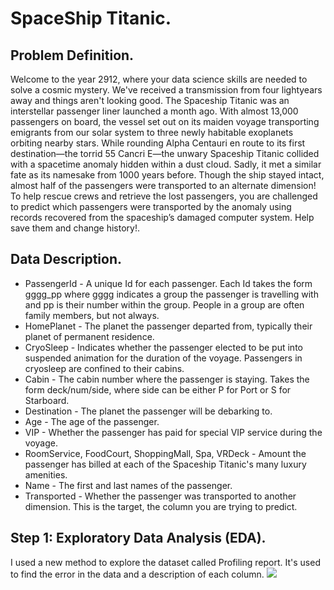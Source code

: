 # SpaceShip Titanic.
## Problem Definition.
   Welcome to the year 2912, where your data science skills are needed to solve a cosmic mystery. We've received a transmission from four lightyears away and things aren't looking good.
   The Spaceship Titanic was an interstellar passenger liner launched a month ago. With almost 13,000 passengers on board, the vessel set out on its maiden voyage transporting emigrants from our solar system to three newly habitable exoplanets orbiting nearby stars.
   While rounding Alpha Centauri en route to its first destination—the torrid 55 Cancri E—the unwary Spaceship Titanic collided with a spacetime anomaly hidden within a dust cloud. Sadly, it met a similar fate as its namesake from 1000 years before.
   Though the ship stayed intact, almost half of the passengers were transported to an alternate dimension!
   To help rescue crews and retrieve the lost passengers, you are challenged to predict which passengers were transported by the anomaly using records recovered from the spaceship’s damaged computer system.
   Help save them and change history!.
   
## Data Description.
 - PassengerId - A unique Id for each passenger. Each Id takes the form gggg_pp where gggg indicates a group the passenger is travelling with and pp is their number within the group. People in a group are often family members, but not always.
 - HomePlanet - The planet the passenger departed from, typically their planet of permanent residence.
 - CryoSleep - Indicates whether the passenger elected to be put into suspended animation for the duration of the voyage. Passengers in cryosleep are confined to their cabins.
 - Cabin - The cabin number where the passenger is staying. Takes the form deck/num/side, where side can be either P for Port or S for Starboard.
 - Destination - The planet the passenger will be debarking to.
 - Age - The age of the passenger.
 - VIP - Whether the passenger has paid for special VIP service during the voyage.
 - RoomService, FoodCourt, ShoppingMall, Spa, VRDeck - Amount the passenger has billed at each of the Spaceship Titanic's many luxury amenities.
 - Name - The first and last names of the passenger.
 - Transported - Whether the passenger was transported to another dimension. This is the target, the column you are trying to predict.
 
## Step 1: Exploratory Data Analysis (EDA).
 I used a new method to explore the dataset called Profiling report. It's used to find the error in the data and a description of each column.
 ![](https://miro.medium.com/max/720/1*ZkWNyuiG40yNYPMWg1kkKA.gif)
           
      
